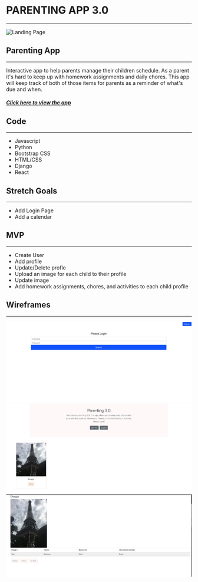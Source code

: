 # PARENTING APP 3.0
******
![Landing Page](image/WireFrame4.jpg)

## Parenting App
********************
Interactive app to help parents manage their children schedule. As a parent it's hard to keep up with homework assignments and daily chores. This app will keep track of both of those items for parents as a reminder of what's due and when. 

##### [Click here to view the app](https://parenting-v3-frontend.herokuapp.com)

## Code 
*************
- Javascript 
- Python
- Bootstrap CSS
- HTML/CSS
- Django
- React


## Stretch Goals 
****************
- Add Login Page 
- Add a calendar 

## MVP
********
- Create User
- Add profile
- Update/Delete profle
- Upload an image for each child to their profile
- Update image 
- Add homework assignments, chores, and activities to each child profile

## Wireframes
**************
![Landing Page1](image/WireFramepj4.jpeg)
![Landing Page1](image/WireFrame4.jpeg)
![Landing Page1](image/WireFramep4.jpeg)
